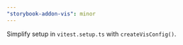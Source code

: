 ```yaml
---
"storybook-addon-vis": minor
---
```


Simplify setup in `vitest.setup.ts` with `createVisConfig()`.
